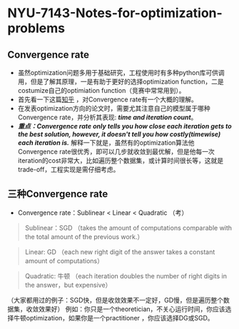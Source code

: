 # NYU-7143-Notes-for-optimization-problems
## Convergence rate
- 虽然optimization问题多用于基础研究，工程使用时有多种python库可供调用，但是了解其原理，一是有助于更好的选择optimization function，二是costumize自己的optimiation function（竞赛中常常用到）。
- 首先看一下这篇[知乎](https://zhuanlan.zhihu.com/p/27644403) ，对Convergence rate有一个大概的理解。
- 在发表optimization方向的论文时，需要尤其注意自己的模型属于哪种Convergence rate，并分析其表现: **_time and iteration count_**。
- _**重点：Convergence rate only tells you how close each iteration gets to the best solution, however, it doesn't tell you how costly(timewise) each iteration is.**_ 解释一下就是，虽然有的optimization算法他Convergence rate很优秀，即可以几步就收敛到最优解，但是他每一次iteration的cost非常大，比如遍历整个数据集，或计算时间很长等，这就是trade-off，工程实现是需仔细考虑。

## 三种Convergence rate
- Convergence rate：Sublinear < Linear < Quadratic （考）

> Sublinear：SGD （takes the amount of computations comparable with the total amount of the previous work.）

> Linear: GD  （each new right digit of the answer takes a constant amount of
computations）

> Quadratic: 牛顿  （each iteration doubles the number of right digits in
the answer，but expensive）   

（大家都用过的例子：SGD快，但是收敛效果不一定好，GD慢，但是遍历整个数据集，收敛效果好）
例如：你只是一个theoretician，不关心运行时间，你应该选择牛顿optimization，如果你是一个practitioner ，你应该选择DG或SGD。

